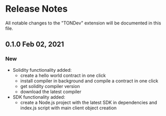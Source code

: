 # Release Notes

All notable changes to the "TONDev" extension will be documented in this file.

## 0.1.0 Feb 02, 2021
### New

- Solidity functionality added: 
  - create a hello world contract in one click
  - install compiler in background and compile a contract in one click
  - get solidity compiler version 
  - download the latest compiler
- SDK functionality added:
  - create a Node.js project with the latest SDK in dependencies and index.js script with main client object creation
